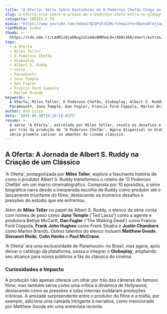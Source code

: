 ```yaml
---
title: 'A Oferta: Série Sobre Bastidores de O Poderoso Chefão Chega ao Globoplay'
slug: a-oferta-srie-sobre-a-produo-de-o-poderoso-chefo-entra-no-globoplay
categoria: SÉRIES E TV
midia: 'https://www.youtube.com/embed/QZ1PsFikZHc?showinfo=0&enablejsapi=1'
tipoMidia: video
thumb: >-
  https://cdn.ome.lt/LAdRizQjaERug1xCo4AvAM0VwL0=/480x360/smart/extras/conteudos/Design_sem_nome_4_uMsWnje.jpg
tags:
  - A Oferta
  - Miles Teller
  - O Poderoso Chefão
  - Globoplay
  - Albert S. Ruddy
  - série
  - Paramount+
  - Juno Temple
  - Dan Fogler
  - Francis Ford Coppola
  - Marlon Brando
keywords: >-
  A Oferta, Miles Teller, O Poderoso Chefão, Globoplay, Albert S. Ruddy, série,
  Paramount+, Juno Temple, Dan Fogler, Francis Ford Coppola, Marlon Brando
author: Ana Luiza
data: '2025-05-30T19:18:18.837Z'
resumo: >-
  A série 'A Oferta', estrelada por Miles Teller, revela os desafios e segredos
  por trás da produção de 'O Poderoso Chefão'. Agora disponível no Globoplay, a
  série promete cativar os amantes do cinema clássico.
---
```


## A Oferta: A Jornada de Albert S. Ruddy na Criação de um Clássico

'A Oferta', protagonizada por **Miles Teller**, explora a fascinante história de como o produtor Albert S. Ruddy transformou o roteiro de 'O Poderoso Chefão' em um marco cinematográfico. Composta por 10 episódios, a série biográfica narra desde a inesperada escolha de Ruddy como produtor até o lançamento triunfante do filme, destacando os inúmeros desafios e pressões do estúdio que ele enfrentou.

Além de **Miles Teller** no papel de Albert S. Ruddy, o elenco da série conta com nomes de peso como **Juno Temple** ('Ted Lasso') como a agente e produtora Bettye McCartt, **Dan Fogler** ('The Walking Dead') como Francis Ford Coppola, **Frank John Hughes** como Frank Sinatra e **Justin Chambers** como Marlon Brando. Outros talentos do elenco incluem **Matthew Goode**, **Giovanni Risibi**, **Colin Hanks** e **Paul McCrane**.

'A Oferta' era uma exclusividade do Paramount+ no Brasil, mas agora, após deixar o catálogo da plataforma, passa a integrar o **Globoplay**, ampliando seu alcance para novos públicos e fãs do clássico do cinema.

### Curiosidades e Impacto

A produção não apenas oferece um olhar por trás das câmeras do famoso filme, mas também serve como uma crítica à dinâmica de Hollywood, destacando como as pressões e lutas internas moldaram produções icônicas. A amizade surpreendente entre o produtor do filme e a máfia, por exemplo, adiciona uma camada intrigante à narrativa, como mencionado por Matthew Goode em uma entrevista recente.

